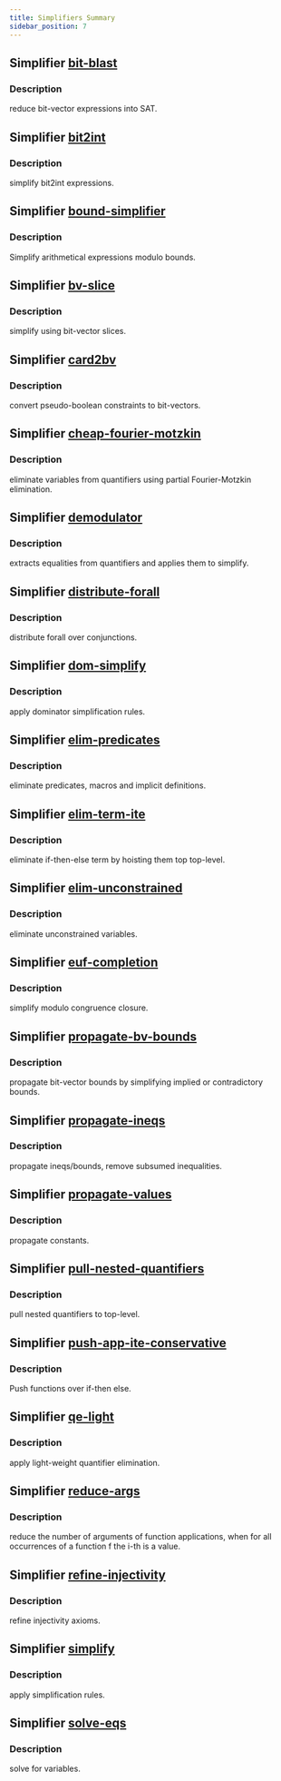 ```yaml
---
title: Simplifiers Summary
sidebar_position: 7
---
```

## Simplifier [bit-blast](../summary/#tactic-bit-blast)
### Description
reduce bit-vector expressions into SAT.
## Simplifier [bit2int](../summary/#tactic-bit2int)
### Description
simplify bit2int expressions.
## Simplifier [bound-simplifier](../summary/#tactic-bound-simplifier)
### Description
Simplify arithmetical expressions modulo bounds.
## Simplifier [bv-slice](../summary/#tactic-bv-slice)
### Description
simplify using bit-vector slices.
## Simplifier [card2bv](../summary/#tactic-card2bv)
### Description
convert pseudo-boolean constraints to bit-vectors.
## Simplifier [cheap-fourier-motzkin](../summary/#tactic-cheap-fourier-motzkin)
### Description
eliminate variables from quantifiers using partial Fourier-Motzkin elimination.
## Simplifier [demodulator](../summary/#tactic-demodulator)
### Description
extracts equalities from quantifiers and applies them to simplify.
## Simplifier [distribute-forall](../summary/#tactic-distribute-forall)
### Description
distribute forall over conjunctions.
## Simplifier [dom-simplify](../summary/#tactic-dom-simplify)
### Description
apply dominator simplification rules.
## Simplifier [elim-predicates](../summary/#tactic-elim-predicates)
### Description
eliminate predicates, macros and implicit definitions.
## Simplifier [elim-term-ite](../summary/#tactic-elim-term-ite)
### Description
eliminate if-then-else term by hoisting them top top-level.
## Simplifier [elim-unconstrained](../summary/#tactic-elim-unconstrained)
### Description
eliminate unconstrained variables.
## Simplifier [euf-completion](../summary/#tactic-euf-completion)
### Description
simplify modulo congruence closure.
## Simplifier [propagate-bv-bounds](../summary/#tactic-propagate-bv-bounds)
### Description
propagate bit-vector bounds by simplifying implied or contradictory bounds.
## Simplifier [propagate-ineqs](../summary/#tactic-propagate-ineqs)
### Description
propagate ineqs/bounds, remove subsumed inequalities.
## Simplifier [propagate-values](../summary/#tactic-propagate-values)
### Description
propagate constants.
## Simplifier [pull-nested-quantifiers](../summary/#tactic-pull-nested-quantifiers)
### Description
pull nested quantifiers to top-level.
## Simplifier [push-app-ite-conservative](../summary/#tactic-push-app-ite-conservative)
### Description
Push functions over if-then else.
## Simplifier [qe-light](../summary/#tactic-qe-light)
### Description
apply light-weight quantifier elimination.
## Simplifier [reduce-args](../summary/#tactic-reduce-args)
### Description
reduce the number of arguments of function applications, when for all occurrences of a function f the i-th is a value.
## Simplifier [refine-injectivity](../summary/#tactic-refine-injectivity)
### Description
refine injectivity axioms.
## Simplifier [simplify](../summary/#tactic-simplify)
### Description
apply simplification rules.
## Simplifier [solve-eqs](../summary/#tactic-solve-eqs)
### Description
solve for variables.

